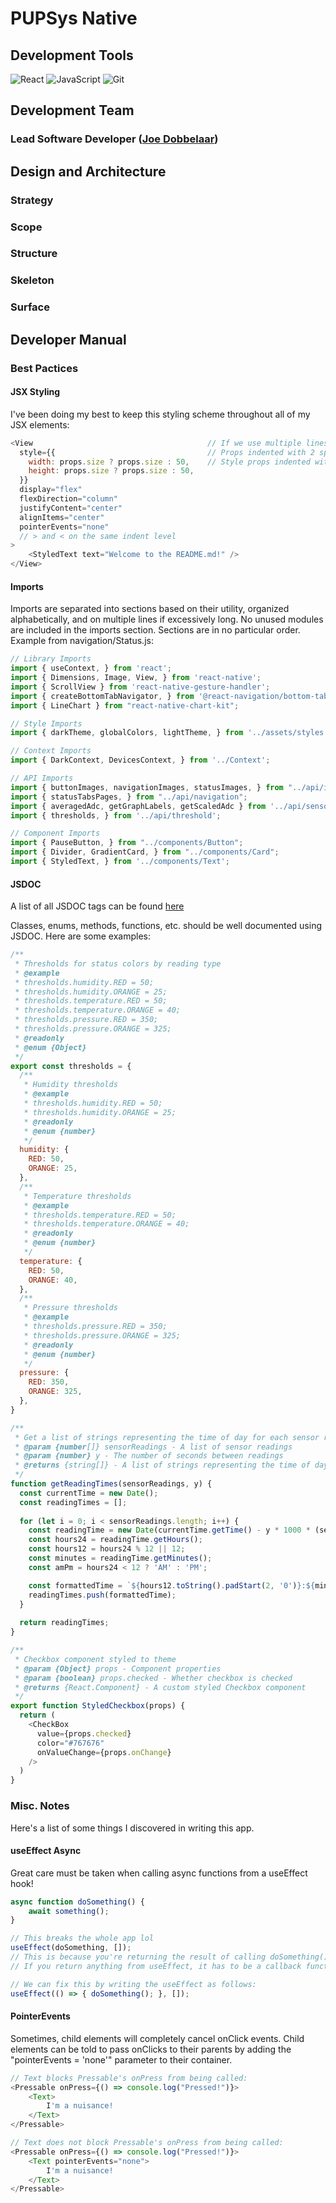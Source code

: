 # PUPSys Native
## Development Tools
![React](https://img.shields.io/badge/React-%20-blue?style=for-the-badge&logo=react&logoColor=white&color=61dafb) ![JavaScript](https://img.shields.io/badge/JavaScript-%20-blue?style=for-the-badge&logo=javascript&logoColor=white&color=f7df1e) ![Git](https://img.shields.io/badge/git-%20-blue?style=for-the-badge&logo=git&logoColor=white&color=F05032)
## Development Team
### Lead Software Developer ([Joe Dobbelaar](https://github.com/r2pen2))

## Design and Architecture
### Strategy
### Scope
### Structure
### Skeleton
### Surface
## Developer Manual
### Best Pactices
#### JSX Styling
I've been doing my best to keep this styling scheme throughout all of my JSX elements:
```js
<View                                       // If we use multiple lines...
  style={{                                  // Props indented with 2 spaces 
    width: props.size ? props.size : 50,    // Style props indented with 4 spaces
    height: props.size ? props.size : 50,
  }} 
  display="flex" 
  flexDirection="column" 
  justifyContent="center" 
  alignItems="center"
  pointerEvents="none"
  // > and < on the same indent level
>
    <StyledText text="Welcome to the README.md!" />
</View>
```
#### Imports
Imports are separated into sections based on their utility, organized alphabetically, and on multiple lines if excessively long.
No unused modules are included in the imports section.
Sections are in no particular order.
Example from navigation/Status.js:
```js
// Library Imports
import { useContext, } from 'react';
import { Dimensions, Image, View, } from 'react-native';
import { ScrollView } from 'react-native-gesture-handler';
import { createBottomTabNavigator, } from '@react-navigation/bottom-tabs';
import { LineChart } from "react-native-chart-kit";

// Style Imports
import { darkTheme, globalColors, lightTheme, } from '../assets/styles';

// Context Imports
import { DarkContext, DevicesContext, } from '../Context';

// API Imports
import { buttonImages, navigationImages, statusImages, } from "../api/image";
import { statusTabsPages, } from "../api/navigation";
import { averagedAdc, getGraphLabels, getScaledAdc } from '../api/sensor'; 
import { thresholds, } from '../api/threshold';

// Component Imports
import { PauseButton, } from "../components/Button";
import { Divider, GradientCard, } from "../components/Card";
import { StyledText, } from '../components/Text';
```
#### JSDOC
A list of all JSDOC tags can be found [here](https://jsdoc.app/)

Classes, enums, methods, functions, etc. should be well documented using JSDOC. Here are some examples:
```js
/**
 * Thresholds for status colors by reading type
 * @example
 * thresholds.humidity.RED = 50;
 * thresholds.humidity.ORANGE = 25;
 * thresholds.temperature.RED = 50;
 * thresholds.temperature.ORANGE = 40;
 * thresholds.pressure.RED = 350;
 * thresholds.pressure.ORANGE = 325;
 * @readonly
 * @enum {Object}
 */
export const thresholds = {
  /**
   * Humidity thresholds
   * @example
   * thresholds.humidity.RED = 50;
   * thresholds.humidity.ORANGE = 25;
   * @readonly
   * @enum {number}
   */
  humidity: {
    RED: 50,
    ORANGE: 25,
  },
  /**
   * Temperature thresholds
   * @example
   * thresholds.temperature.RED = 50;
   * thresholds.temperature.ORANGE = 40;
   * @readonly
   * @enum {number}
   */
  temperature: {
    RED: 50,
    ORANGE: 40,
  },
  /**
   * Pressure thresholds
   * @example
   * thresholds.pressure.RED = 350;
   * thresholds.pressure.ORANGE = 325;
   * @readonly
   * @enum {number}
   */
  pressure: {
    RED: 350,
    ORANGE: 325,
  },
}

/**
 * Get a list of strings representing the time of day for each sensor reading, assuming the last reading happened at the current time
 * @param {number[]} sensorReadings - A list of sensor readings
 * @param {number} y - The number of seconds between readings
 * @returns {string[]} - A list of strings representing the time of day for each sensor reading, formatted as "hh:mm AM/PM"
 */
function getReadingTimes(sensorReadings, y) {
  const currentTime = new Date();
  const readingTimes = [];
  
  for (let i = 0; i < sensorReadings.length; i++) {
    const readingTime = new Date(currentTime.getTime() - y * 1000 * (sensorReadings.length - 1 - i));
    const hours24 = readingTime.getHours();
    const hours12 = hours24 % 12 || 12;
    const minutes = readingTime.getMinutes();
    const amPm = hours24 < 12 ? 'AM' : 'PM';

    const formattedTime = `${hours12.toString().padStart(2, '0')}:${minutes.toString().padStart(2, '0')} ${amPm}`;
    readingTimes.push(formattedTime);
  }
  
  return readingTimes;
}

/**
 * Checkbox component styled to theme
 * @param {Object} props - Component properties
 * @param {boolean} props.checked - Whether checkbox is checked
 * @returns {React.Component} - A custom styled Checkbox component
 */
export function StyledCheckbox(props) {
  return (
    <CheckBox 
      value={props.checked} 
      color="#767676"
      onValueChange={props.onChange}
    />
  )
}
```
### Misc. Notes
Here's a list of some things I discovered in writing this app.
#### useEffect Async
Great care must be taken when calling async functions from a useEffect hook!
```js
async function doSomething() {
    await something();
}

// This breaks the whole app lol
useEffect(doSomething, []);
// This is because you're returning the result of calling doSomething() from the useEffect function.
// If you return anything from useEffect, it has to be a callback function.

// We can fix this by writing the useEffect as follows:
useEffect(() => { doSomething(); }, []);
```
#### PointerEvents
Sometimes, child elements will completely cancel onClick events. Child elements can be told to pass onClicks to their parents by adding the "pointerEvents = 'none'" parameter to their container.
```js
// Text blocks Pressable's onPress from being called:
<Pressable onPress={() => console.log("Pressed!")}>
    <Text>
        I'm a nuisance!
    </Text>
</Pressable>

// Text does not block Pressable's onPress from being called:
<Pressable onPress={() => console.log("Pressed!")}>
    <Text pointerEvents="none">
        I'm a nuisance!
    </Text>
</Pressable>
```
